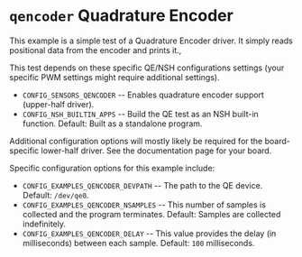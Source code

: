`qencoder` Quadrature Encoder
=============================

This example is a simple test of a Quadrature Encoder driver. It simply
reads positional data from the encoder and prints it.,

This test depends on these specific QE/NSH configurations settings (your
specific PWM settings might require additional settings).

-   `CONFIG_SENSORS_QENCODER` -- Enables quadrature encoder support
    (upper-half driver).
-   `CONFIG_NSH_BUILTIN_APPS` -- Build the QE test as an NSH built-in
    function. Default: Built as a standalone program.

Additional configuration options will mostly likely be required for the
board-specific lower-half driver. See the documentation page for your
board.

Specific configuration options for this example include:

-   `CONFIG_EXAMPLES_QENCODER_DEVPATH` -- The path to the QE device.
    Default: `/dev/qe0`.
-   `CONFIG_EXAMPLES_QENCODER_NSAMPLES` -- This number of samples is
    collected and the program terminates. Default: Samples are collected
    indefinitely.
-   `CONFIG_EXAMPLES_QENCODER_DELAY` -- This value provides the delay
    (in milliseconds) between each sample. Default: `100` milliseconds.
